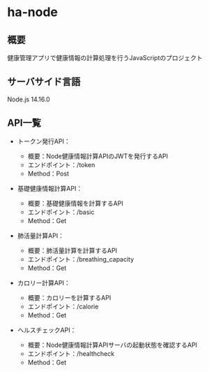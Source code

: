 # ha-node

## 概要
健康管理アプリで健康情報の計算処理を行うJavaScriptのプロジェクト

## サーバサイド言語
Node.js 14.16.0

## API一覧

- トークン発行API：
    - 概要：Node健康情報計算APIのJWTを発行するAPI
    - エンドポイント：/token
    - Method：Post

- 基礎健康情報計算API：
    - 概要：基礎健康情報を計算するAPI
    - エンドポイント：/basic
    - Method：Get

- 肺活量計算API：
    - 概要：肺活量計算を計算するAPI
    - エンドポイント：/breathing\_capacity
    - Method：Get

- カロリー計算API：
    - 概要：カロリーを計算するAPI
    - エンドポイント：/calorie
    - Method：Get

- ヘルスチェックAPI：
    - 概要：Node健康情報計算APIサーバの起動状態を確認するAPI
    - エンドポイント：/healthcheck
    - Method：Get

